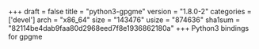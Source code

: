 +++
draft = false
title = "python3-gpgme"
version = "1.8.0-2"
categories = ['devel']
arch = "x86_64"
size = "143476"
usize = "874636"
sha1sum = "82114be4dab9faa80d2968eed7f8e1936862180a"
+++
Python3 bindings for gpgme